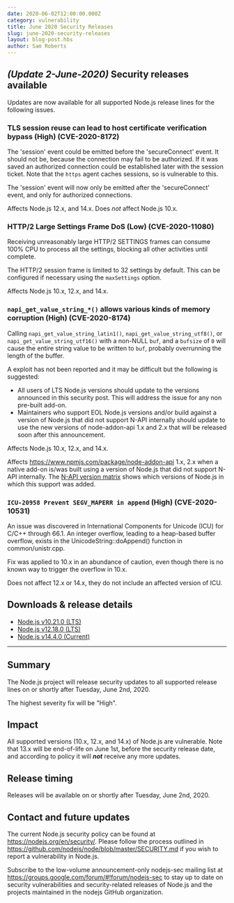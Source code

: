 ```yaml
---
date: 2020-06-02T12:00:00.000Z
category: vulnerability
title: June 2020 Security Releases
slug: june-2020-security-releases
layout: blog-post.hbs
author: Sam Roberts
---
```


## _(Update 2-June-2020)_ Security releases available

Updates are now available for all supported Node.js release lines for the following
issues.

### TLS session reuse can lead to host certificate verification bypass (High) (CVE-2020-8172)

The 'session' event could be emitted before the 'secureConnect' event. It should not be, because the connection may fail to be authorized. If it was saved an authorized connection could be established later with the session ticket. Note that the `https` agent caches sessions, so is vulnerable to this.

The 'session' event will now only be emitted after the 'secureConnect' event, and only for authorized connections.

Affects Node.js 12.x, and 14.x. Does _not_ affect Node.js 10.x.

### HTTP/2 Large Settings Frame DoS (Low) (CVE-2020-11080)

Receiving unreasonably large HTTP/2 SETTINGS frames can consume 100% CPU to process all the settings, blocking all other activities until complete.

The HTTP/2 session frame is limited to 32 settings by default. This can be configured if necessary using the `maxSettings` option.

Affects Node.js 10.x, 12.x, and 14.x.

### `napi_get_value_string_*()` allows various kinds of memory corruption (High) (CVE-2020-8174)

Calling `napi_get_value_string_latin1()`, `napi_get_value_string_utf8()`, or `napi_get_value_string_utf16()` with a non-NULL `buf`, and a `bufsize` of `0` will cause the entire string value to be written to `buf`, probably overrunning the length of the buffer.

A exploit has not been reported and it may be difficult but the following is suggested:
* All users of LTS Node.js versions should update to the versions announced in this security post. This will address the issue for any non pre-built add-on.
* Maintainers who support EOL Node.js versions and/or build against a version of Node.js that did not support N-API internally should update to use the new versions of node-addon-api 1.x and 2.x that will be released soon after this announcement.

Affects Node.js 10.x, 12.x, and 14.x.

Affects https://www.npmjs.com/package/node-addon-api 1.x, 2.x when a native add-on is/was built using a version of Node.js that did not support N-API internally.  The [N-API version matrix](https://github.com/nodejs/node/blob/master/doc/api/n-api.md#n-api-version-matrix) shows which versions of Node.js in which this support was added.

### `ICU-20958 Prevent SEGV_MAPERR in append` (High) (CVE-2020-10531)

An issue was discovered in International Components for Unicode (ICU) for C/C++
through 66.1. An integer overflow, leading to a heap-based buffer overflow,
exists in the UnicodeString::doAppend() function in common/unistr.cpp.

Fix was applied to 10.x in an abundance of caution, even though there is no
known way to trigger the overflow in 10.x.

Does not affect 12.x or 14.x, they do not include an affected version of ICU.

## Downloads & release details

* [Node.js v10.21.0 (LTS)](https://nodejs.org/en/blog/release/v10.21.0/)
* [Node.js v12.18.0 (LTS)](https://nodejs.org/en/blog/release/v12.18.0/)
* [Node.js v14.4.0 (Current)](https://nodejs.org/en/blog/release/v14.4.0/)

--------------------------------------

## Summary

The Node.js project will release security updates to all supported release lines on or shortly after Tuesday, June 2nd, 2020.

The highest severity fix will be "High".

## Impact

All supported versions (10.x, 12.x, and 14.x) of Node.js are vulnerable. Note that 13.x will be end-of-life on June 1st, before the security release date, and according to policy it will ***not*** receive any more updates.

## Release timing

Releases will be available on or shortly after Tuesday, June 2nd, 2020.

## Contact and future updates

The current Node.js security policy can be found at https://nodejs.org/en/security/. Please follow the process outlined in https://github.com/nodejs/node/blob/master/SECURITY.md if you wish to report a vulnerability in Node.js.

Subscribe to the low-volume announcement-only nodejs-sec mailing list at https://groups.google.com/forum/#!forum/nodejs-sec to stay up to date on security vulnerabilities and security-related releases of Node.js and the projects maintained in the nodejs GitHub organization.
